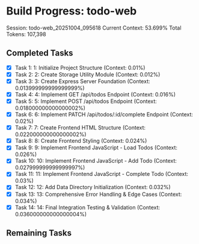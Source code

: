 # Build Progress: todo-web
Session: todo-web_20251004_095618
Current Context: 53.699%
Total Tokens: 107,398

## Completed Tasks
- [x] Task 1: 1: Initialize Project Structure (Context: 0.01%)
- [x] Task 2: 2: Create Storage Utility Module (Context: 0.012%)
- [x] Task 3: 3: Create Express Server Foundation (Context: 0.013999999999999999%)
- [x] Task 4: 4: Implement GET /api/todos Endpoint (Context: 0.016%)
- [x] Task 5: 5: Implement POST /api/todos Endpoint (Context: 0.018000000000000002%)
- [x] Task 6: 6: Implement PATCH /api/todos/:id/complete Endpoint (Context: 0.02%)
- [x] Task 7: 7: Create Frontend HTML Structure (Context: 0.022000000000000002%)
- [x] Task 8: 8: Create Frontend Styling (Context: 0.024%)
- [x] Task 9: 9: Implement Frontend JavaScript - Load Todos (Context: 0.026%)
- [x] Task 10: 10: Implement Frontend JavaScript - Add Todo (Context: 0.027999999999999997%)
- [x] Task 11: 11: Implement Frontend JavaScript - Complete Todo (Context: 0.03%)
- [x] Task 12: 12: Add Data Directory Initialization (Context: 0.032%)
- [x] Task 13: 13: Comprehensive Error Handling & Edge Cases (Context: 0.034%)
- [x] Task 14: 14: Final Integration Testing & Validation (Context: 0.036000000000000004%)

## Remaining Tasks
